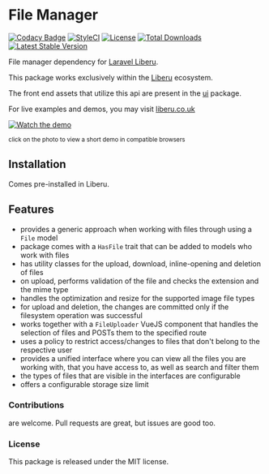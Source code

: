 # File Manager

[![Codacy Badge](https://api.codacy.com/project/badge/Grade/6e342eff10f24db5b89be5fe203e424d)](https://www.codacy.com/app/laravel-liberu/files?utm_source=github.com&amp;utm_medium=referral&amp;utm_content=laravel-liberu/files&amp;utm_campaign=Badge_Grade)
[![StyleCI](https://github.styleci.io/repos/85492361/shield?branch=master)](https://github.styleci.io/repos/85492361)
[![License](https://poser.pugx.org/laravel-liberu/datatable/license)](https://packagist.org/packages/laravel-liberu/datatable)
[![Total Downloads](https://poser.pugx.org/laravel-liberu/files/downloads)](https://packagist.org/packages/laravel-liberu/files)
[![Latest Stable Version](https://poser.pugx.org/laravel-liberu/files/version)](https://packagist.org/packages/laravel-liberu/files)

File manager dependency for [Laravel Liberu](https://github.com/laravel-liberu/Liberu).

This package works exclusively within the [Liberu](https://github.com/laravel-liberu/Liberu) ecosystem.

The front end assets that utilize this api are present in the [ui](https://github.com/liberu-ui/ui) package.

For live examples and demos, you may visit [liberu.co.uk](https://www.liberu.co.uk)

[![Watch the demo](https://laravel-liberu.github.io/files/screenshots/bulma_001_thumb.png)](https://laravel-liberu.github.io/files/videos/bulma_filemanager.mp4)

<sup>click on the photo to view a short demo in compatible browsers</sup>

## Installation

Comes pre-installed in Liberu.

## Features

- provides a generic approach when working with files through using a `File` model
- package comes with a `HasFile` trait that can be added to models who work with files
- has utility classes for the upload, download, inline-opening and deletion of files
- on upload, performs validation of the file and checks the extension and the mime type
- handles the optimization and resize for the supported image file types  
- for upload and deletion, the changes are committed only if the filesystem operation was successful
- works together with a `FileUploader` VueJS component that handles the selection of files and POSTs them to the specified route
- uses a policy to restrict access/changes to files that don't belong to the respective user
- provides a unified interface where you can view all the files you are working with, that you have access to, as well as search and filter them
- the types of files that are visible in the interfaces are configurable
- offers a configurable storage size limit

### Contributions

are welcome. Pull requests are great, but issues are good too.

### License

This package is released under the MIT license.
